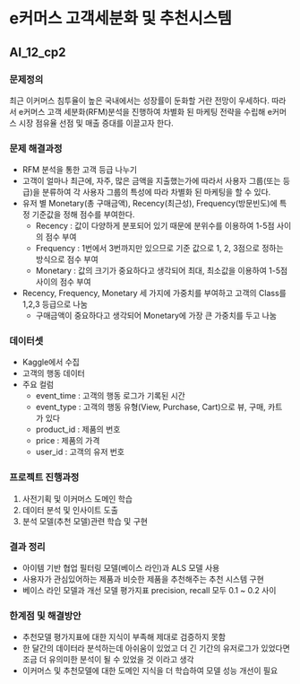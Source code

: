 # e커머스 고객세분화 및 추천시스템
## AI_12_cp2

### 문제정의

최근 이커머스 침투율이 높은 국내에서는 성장률이 둔화할 거란 전망이 우세하다. 따라서 e커머스 고객 세분화(RFM)분석을 진행하여 차별화 된 마케팅 전략을 수립해 e커머스 시장 점유율 선점 및 매출 증대를 이끌고자 한다.

### 문제 해결과정

- RFM 분석을 통한 고객 등급 나누기
- 고객이 얼마나 최근에, 자주, 많은 금액을 지출했는가에 따라서 사용자 그룹(또는 등급)을 분류하여 각 사용자 그룹의 특성에 따라 차별화 된 마케팅을 할 수 있다.
- 유저 별 Monetary(총 구매금액), Recency(최근성), Frequency(방문빈도)에 특정 기준값을 정해 점수를 부여한다.
  - Recency : 값이 다양하게 분포되어 있기 때문에 분위수를 이용하여 1-5점 사이의 점수 부여
  - Frequency : 1번에서 3번까지만 있으므로 기준 값으로 1, 2, 3점으로 정하는 방식으로 점수 부여
  - Monetary : 값의 크기가 중요하다고 생각되어 최대, 최소값을 이용하여 1-5점 사이의 점수 부여
- Recency, Frequency, Monetary 세 가지에 가중치를 부여하고 고객의 Class를 1,2,3 등급으로 나눔
  - 구매금액이 중요하다고 생각되어 Monetary에 가장 큰 가중치를 두고 나눔

### 데이터셋

- Kaggle에서 수집
- 고객의 행동 데이터
- 주요 컬럼
  - event_time : 고객의 행동 로그가 기록된 시간
  - event_type : 고객의 행동 유형(View, Purchase, Cart)으로 뷰, 구매, 카트 가 있다
  - product_id : 제품의 번호
  - price : 제품의 가격
  - user_id : 고객의 유저 번호 

### 프로젝트 진행과정

1. 사전기획 및 이커머스 도메인 학습
2. 데이터 분석 및 인사이트 도출
3. 분석 모델(추천 모델)관련 학습 및 구현

### 결과 정리

- 아이템 기반 협업 필터링 모델(베이스 라인)과 ALS 모델 사용
- 사용자가 관심있어하는 제품과 비슷한 제품을 추천해주는 추천 시스템 구현
- 베이스 라인 모델과 개선 모델 평가지표 precision, recall 모두 0.1 ~ 0.2 사이

### 한계점 및 해결방안 

- 추천모델 평가지표에 대한 지식이 부족해 제대로 검증하지 못함
- 한 달간의 데이터라 분석하는데 아쉬움이 있었고 더 긴 기간의 유저로그가 있었다면 조금 더 유의미한 분석이 될 수 있었을 것 이라고 생각
- 이커머스 및 추천모델에 대한 도메인 지식을 더 학습하여 모델 성능 개선이 필요




